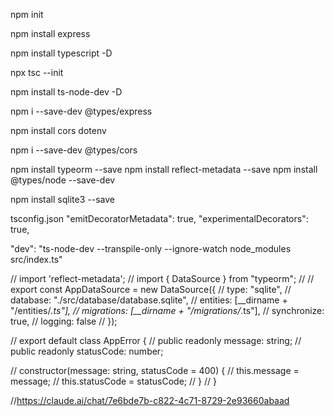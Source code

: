 npm init 

npm install express

npm install typescript -D

npx tsc --init

npm install ts-node-dev -D

npm i --save-dev @types/express

npm install cors dotenv

npm i --save-dev @types/cors

npm install typeorm --save
npm install reflect-metadata --save
npm install @types/node --save-dev

npm install sqlite3 --save

tsconfig.json
  "emitDecoratorMetadata": true,
  "experimentalDecorators": true,

"dev": "ts-node-dev --transpile-only --ignore-watch node_modules src/index.ts"

//  import 'reflect-metadata';
//  import { DataSource } from "typeorm";
//
// export const AppDataSource = new DataSource({
//   type: "sqlite",
//   database: "./src/database/database.sqlite",
//   entities: [__dirname + "/entities/*.ts"],
//   migrations: [__dirname + "/migrations/*.ts"],
//   synchronize: true,
//   logging: false
// });


// export default class AppError {
//     public readonly message: string;
//     public readonly statusCode: number;
  
//     constructor(message: string, statusCode = 400) {
//       this.message = message;
//       this.statusCode = statusCode;
//     }
//   }

//https://claude.ai/chat/7e6bde7b-c822-4c71-8729-2e93660abaad
